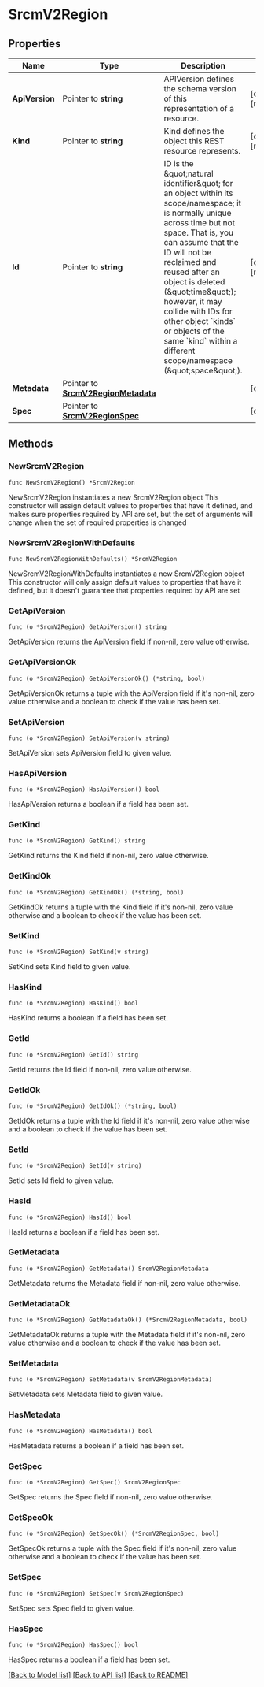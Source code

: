 # SrcmV2Region

## Properties

Name | Type | Description | Notes
------------ | ------------- | ------------- | -------------
**ApiVersion** | Pointer to **string** | APIVersion defines the schema version of this representation of a resource. | [optional] [readonly] 
**Kind** | Pointer to **string** | Kind defines the object this REST resource represents. | [optional] [readonly] 
**Id** | Pointer to **string** | ID is the \&quot;natural identifier\&quot; for an object within its scope/namespace; it is normally unique across time but not space. That is, you can assume that the ID will not be reclaimed and reused after an object is deleted (\&quot;time\&quot;); however, it may collide with IDs for other object &#x60;kinds&#x60; or objects of the same &#x60;kind&#x60; within a different scope/namespace (\&quot;space\&quot;). | [optional] [readonly] 
**Metadata** | Pointer to [**SrcmV2RegionMetadata**](SrcmV2RegionMetadata.md) |  | [optional] 
**Spec** | Pointer to [**SrcmV2RegionSpec**](SrcmV2RegionSpec.md) |  | [optional] 

## Methods

### NewSrcmV2Region

`func NewSrcmV2Region() *SrcmV2Region`

NewSrcmV2Region instantiates a new SrcmV2Region object
This constructor will assign default values to properties that have it defined,
and makes sure properties required by API are set, but the set of arguments
will change when the set of required properties is changed

### NewSrcmV2RegionWithDefaults

`func NewSrcmV2RegionWithDefaults() *SrcmV2Region`

NewSrcmV2RegionWithDefaults instantiates a new SrcmV2Region object
This constructor will only assign default values to properties that have it defined,
but it doesn't guarantee that properties required by API are set

### GetApiVersion

`func (o *SrcmV2Region) GetApiVersion() string`

GetApiVersion returns the ApiVersion field if non-nil, zero value otherwise.

### GetApiVersionOk

`func (o *SrcmV2Region) GetApiVersionOk() (*string, bool)`

GetApiVersionOk returns a tuple with the ApiVersion field if it's non-nil, zero value otherwise
and a boolean to check if the value has been set.

### SetApiVersion

`func (o *SrcmV2Region) SetApiVersion(v string)`

SetApiVersion sets ApiVersion field to given value.

### HasApiVersion

`func (o *SrcmV2Region) HasApiVersion() bool`

HasApiVersion returns a boolean if a field has been set.

### GetKind

`func (o *SrcmV2Region) GetKind() string`

GetKind returns the Kind field if non-nil, zero value otherwise.

### GetKindOk

`func (o *SrcmV2Region) GetKindOk() (*string, bool)`

GetKindOk returns a tuple with the Kind field if it's non-nil, zero value otherwise
and a boolean to check if the value has been set.

### SetKind

`func (o *SrcmV2Region) SetKind(v string)`

SetKind sets Kind field to given value.

### HasKind

`func (o *SrcmV2Region) HasKind() bool`

HasKind returns a boolean if a field has been set.

### GetId

`func (o *SrcmV2Region) GetId() string`

GetId returns the Id field if non-nil, zero value otherwise.

### GetIdOk

`func (o *SrcmV2Region) GetIdOk() (*string, bool)`

GetIdOk returns a tuple with the Id field if it's non-nil, zero value otherwise
and a boolean to check if the value has been set.

### SetId

`func (o *SrcmV2Region) SetId(v string)`

SetId sets Id field to given value.

### HasId

`func (o *SrcmV2Region) HasId() bool`

HasId returns a boolean if a field has been set.

### GetMetadata

`func (o *SrcmV2Region) GetMetadata() SrcmV2RegionMetadata`

GetMetadata returns the Metadata field if non-nil, zero value otherwise.

### GetMetadataOk

`func (o *SrcmV2Region) GetMetadataOk() (*SrcmV2RegionMetadata, bool)`

GetMetadataOk returns a tuple with the Metadata field if it's non-nil, zero value otherwise
and a boolean to check if the value has been set.

### SetMetadata

`func (o *SrcmV2Region) SetMetadata(v SrcmV2RegionMetadata)`

SetMetadata sets Metadata field to given value.

### HasMetadata

`func (o *SrcmV2Region) HasMetadata() bool`

HasMetadata returns a boolean if a field has been set.

### GetSpec

`func (o *SrcmV2Region) GetSpec() SrcmV2RegionSpec`

GetSpec returns the Spec field if non-nil, zero value otherwise.

### GetSpecOk

`func (o *SrcmV2Region) GetSpecOk() (*SrcmV2RegionSpec, bool)`

GetSpecOk returns a tuple with the Spec field if it's non-nil, zero value otherwise
and a boolean to check if the value has been set.

### SetSpec

`func (o *SrcmV2Region) SetSpec(v SrcmV2RegionSpec)`

SetSpec sets Spec field to given value.

### HasSpec

`func (o *SrcmV2Region) HasSpec() bool`

HasSpec returns a boolean if a field has been set.


[[Back to Model list]](../README.md#documentation-for-models) [[Back to API list]](../README.md#documentation-for-api-endpoints) [[Back to README]](../README.md)


